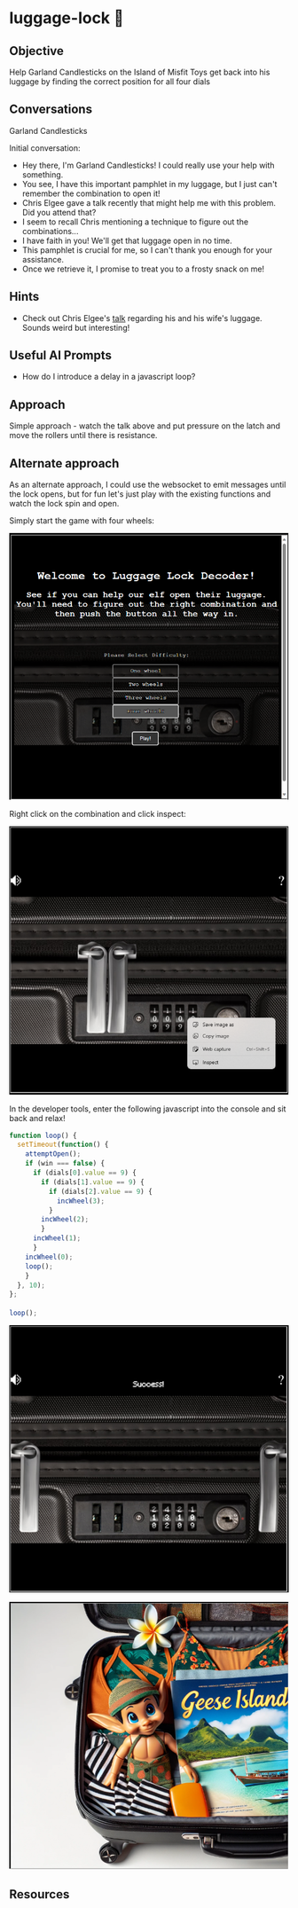 # luggage-lock :christmas_tree:
## Objective

Help Garland Candlesticks on the Island of Misfit Toys get back into his luggage by finding the correct position for all four dials

## Conversations

Garland Candlesticks

Initial conversation:

- Hey there, I'm Garland Candlesticks! I could really use your help with something.
- You see, I have this important pamphlet in my luggage, but I just can't remember the combination to open it!
- Chris Elgee gave a talk recently that might help me with this problem. Did you attend that?
- I seem to recall Chris mentioning a technique to figure out the combinations...
- I have faith in you! We'll get that luggage open in no time.
- This pamphlet is crucial for me, so I can't thank you enough for your assistance.
- Once we retrieve it, I promise to treat you to a frosty snack on me!

## Hints

- Check out Chris Elgee's [talk](https://youtu.be/ycM1hBSEyog) regarding his and his wife's luggage. Sounds weird but interesting!

## Useful AI Prompts

- How do I introduce a delay in a javascript loop?

## Approach

Simple approach - watch the talk above and put pressure on the latch and move the rollers until there is resistance.

## Alternate approach

As an alternate approach, I could use the websocket to emit messages until the lock opens, but for fun let's just play with the existing functions and watch the lock spin and open.

Simply start the game with four wheels:

![image](../img/luggagelock-1.png)

Right click on the combination and click inspect:

![image](../img/luggagelock-2.png)

In the developer tools, enter the following javascript into the console and sit back and relax!

```javascript
function loop() {
  setTimeout(function() {
    attemptOpen();
    if (win === false) {
      if (dials[0].value == 9) {
        if (dials[1].value == 9) {
          if (dials[2].value == 9) {
            incWheel(3);
          }
        incWheel(2);
        }
      incWheel(1);
      }
    incWheel(0);
    loop();
    }
  }, 10);
};

loop();
```

![image](../img/luggagelock-3.png)

![image](../img/luggagelock-4.png)

## Resources
